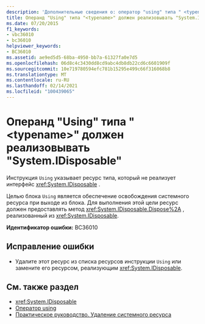 ```yaml
---
description: 'Дополнительные сведения о: оператор "using" типа " <typename> " должен реализовывать System. IDisposable'
title: Операнд "Using" типа "<typename>" должен реализовывать "System.IDisposable"
ms.date: 07/20/2015
f1_keywords:
- vbc36010
- bc36010
helpviewer_keywords:
- BC36010
ms.assetid: ae9ed5d5-68ba-4950-bb7a-61327fa0e7d5
ms.openlocfilehash: 06d8c4c3430dd8cd9abc4db8db22cd6c6601909f
ms.sourcegitcommit: 10e719780594efc781b15295e499c66f316068b8
ms.translationtype: MT
ms.contentlocale: ru-RU
ms.lasthandoff: 02/14/2021
ms.locfileid: "100439065"
---
```

# <a name="using-operand-of-type-typename-must-implement-systemidisposable"></a>Операнд "Using" типа "\<typename>" должен реализовывать "System.IDisposable"

Инструкция `Using` указывает ресурс типа, который не реализует интерфейс <xref:System.IDisposable> .  
  
 Целью блока `Using` является обеспечение освобождения системного ресурса при выходе из блока. Для выполнения этой цели ресурс должен предоставлять метод <xref:System.IDisposable.Dispose%2A> , реализованный из <xref:System.IDisposable>.  
  
 **Идентификатор ошибки:** BC36010  
  
## <a name="to-correct-this-error"></a>Исправление ошибки  
  
- Удалите этот ресурс из списка ресурсов инструкции `Using` или замените его ресурсом, реализующим <xref:System.IDisposable>.  
  
## <a name="see-also"></a>См. также раздел

- <xref:System.IDisposable>
- [Оператор using](../language-reference/statements/using-statement.md)
- [Практическое руководство. Удаление системного ресурса](../programming-guide/language-features/control-flow/how-to-dispose-of-a-system-resource.md)
